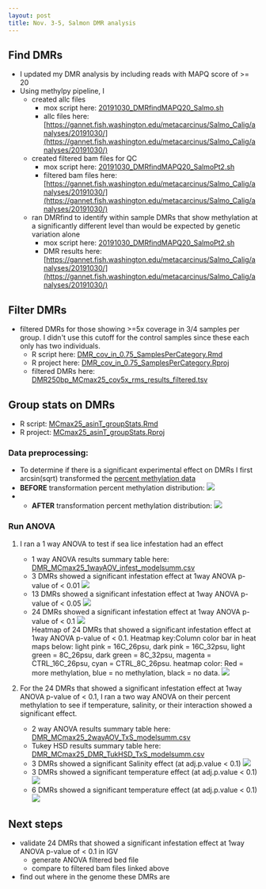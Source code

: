 ```yaml
---
layout: post
title: Nov. 3-5, Salmon DMR analysis 
---
```


## Find DMRs 
- I updated my DMR analysis by including reads with MAPQ score of >= 20
- Using methylpy pipeline, I 
	- created allc files
		- mox script here: [20191030_DMRfindMAPQ20_Salmo.sh](https://gannet.fish.washington.edu/metacarcinus/mox_jobs/20191030_DMRfindMAPQ20_Salmo.sh)
		- allc files here: [https://gannet.fish.washington.edu/metacarcinus/Salmo_Calig/analyses/20191030/](https://gannet.fish.washington.edu/metacarcinus/Salmo_Calig/analyses/20191030/)
	- created filtered bam files for QC
		- mox script here: [20191030_DMRfindMAPQ20_SalmoPt2.sh](https://gannet.fish.washington.edu/metacarcinus/mox_jobs/20191030_DMRfindMAPQ20_SalmoPt2.sh) 
		- filtered bam files here: [https://gannet.fish.washington.edu/metacarcinus/Salmo_Calig/analyses/20191030/](https://gannet.fish.washington.edu/metacarcinus/Salmo_Calig/analyses/20191030/)
	- ran DMRfind to identify within sample DMRs that show methylation at a significantly different level than would be expected by genetic variation alone  
		-  mox script here: [20191030_DMRfindMAPQ20_SalmoPt2.sh](https://gannet.fish.washington.edu/metacarcinus/mox_jobs/20191030_DMRfindMAPQ20_SalmoPt2.sh)
		-  DMR results here: [https://gannet.fish.washington.edu/metacarcinus/Salmo_Calig/analyses/20191030/](https://gannet.fish.washington.edu/metacarcinus/Salmo_Calig/analyses/20191030/)

## Filter DMRs
- filtered DMRs for those showing >=5x coverage in 3/4 samples per group. I didn't use this cutoff for the control samples since these each only has two individuals.
	- R script here: [DMR_cov_in_0.75_SamplesPerCategory.Rmd](https://github.com/shellytrigg/Salmon_sealice/blob/master/analyses/DMR_cov_in_0.75_SamplesPerCategory/DMR_cov_in_0.75_SamplesPerCategory.Rmd)
	- R project here: [DMR_cov_in_0.75_SamplesPerCategory.Rproj](https://github.com/shellytrigg/Salmon_sealice/blob/master/analyses/DMR_cov_in_0.75_SamplesPerCategory/DMR_cov_in_0.75_SamplesPerCategory.Rproj)
	- filtered DMRs here: [DMR250bp_MCmax25_cov5x_rms_results_filtered.tsv](https://github.com/shellytrigg/Salmon_sealice/blob/master/analyses/DMR_cov_in_0.75_SamplesPerCategory/DMR250bp_MCmax25_cov5x_rms_results_filtered.tsv)

## Group stats on DMRs
- R script: [MCmax25_asinT_groupStats.Rmd](https://github.com/shellytrigg/Salmon_sealice/blob/master/analyses/MCmax25_asinT_groupStats/MCmax25_asinT_groupStats.Rmd)
- R project: [MCmax25_asinT_groupStats.Rproj](https://github.com/shellytrigg/Salmon_sealice/blob/master/analyses/MCmax25_asinT_groupStats/MCmax25_asinT_groupStats.Rproj)

### Data preprocessing:
- To determine if there is a significant experimental effect on DMRs I first arcsin(sqrt) transformed the [percent methylation data](https://github.com/shellytrigg/Salmon_sealice/blob/master/analyses/DMR_cov_in_0.75_SamplesPerCategory/DMR250bp_MCmax25_cov5x_rms_results_filtered.tsv)
- **BEFORE** transformation percent methylation distribution: [![](https://raw.githubusercontent.com/shellytrigg/Salmon_sealice/master/analyses/MCmax25_asinT_groupStats/DMR_percmeth_hist.jpg)](https://raw.githubusercontent.com/shellytrigg/Salmon_sealice/master/analyses/MCmax25_asinT_groupStats/DMR_percmeth_hist.jpg)
- - **AFTER** transformation percent methylation distribution: [![](https://raw.githubusercontent.com/shellytrigg/Salmon_sealice/master/analyses/MCmax25_asinT_groupStats/DMR_Tpercmeth_hist.jpg)](https://raw.githubusercontent.com/shellytrigg/Salmon_sealice/master/analyses/MCmax25_asinT_groupStats/DMR_Tpercmeth_hist.jpg)

### Run ANOVA
1. I ran a 1 way ANOVA to test if sea lice infestation had an effect
	- 1 way ANOVA results summary table here: [DMR_MCmax25_1wayAOV_infest_modelsumm.csv](https://github.com/shellytrigg/Salmon_sealice/blob/master/analyses/MCmax25_asinT_groupStats/DMR_MCmax25_1wayAOV_infest_modelsumm.csv) 
	- 3 DMRs showed a significant infestation effect at 1way ANOVA p-value of < 0.01 [![](https://raw.githubusercontent.com/shellytrigg/Salmon_sealice/master/analyses/MCmax25_asinT_groupStats/DMR_MCmax25DMR_Taov0.01InfestPercMeth.jpg)](https://raw.githubusercontent.com/shellytrigg/Salmon_sealice/master/analyses/MCmax25_asinT_groupStats/DMR_MCmax25DMR_Taov0.01InfestPercMeth.jpg)
	- 13 DMRs showed a significant infestation effect at 1way ANOVA p-value of < 0.05 [![](https://raw.githubusercontent.com/shellytrigg/Salmon_sealice/master/analyses/MCmax25_asinT_groupStats/DMR_MCmax25DMR_Taov0.05InfestPercMeth.jpg)](https://raw.githubusercontent.com/shellytrigg/Salmon_sealice/master/analyses/MCmax25_asinT_groupStats/DMR_MCmax25DMR_Taov0.05InfestPercMeth.jpg)
	- 24 DMRs showed a significant infestation effect at 1way ANOVA p-value of < 0.1 
[![](https://raw.githubusercontent.com/shellytrigg/Salmon_sealice/master/analyses/MCmax25_asinT_groupStats/DMR_MCmax25DMR_Taov0.1InfestPercMeth.jpg)](https://raw.githubusercontent.com/shellytrigg/Salmon_sealice/master/analyses/MCmax25_asinT_groupStats/DMR_MCmax25DMR_Taov0.1InfestPercMeth.jpg)  
Heatmap of 24 DMRs that showed a significant infestation effect at 1way ANOVA p-value of < 0.1. Heatmap key:Column color bar in heat maps below: light pink = 16C_26psu, dark pink = 16C_32psu, light green = 8C_26psu, dark green = 8C_32psu, magenta = CTRL_16C_26psu, cyan = CTRL_8C_26psu. heatmap color: Red = more methylation, blue = no methylation, black = no data.
[![](https://raw.githubusercontent.com/shellytrigg/Salmon_sealice/master/analyses/MCmax25_asinT_groupStats/DMR_MCmax25DMR_Taov0.1_infest_heatmap.jpg)](https://raw.githubusercontent.com/shellytrigg/Salmon_sealice/master/analyses/MCmax25_asinT_groupStats/DMR_MCmax25DMR_Taov0.1_infest_heatmap.jpg)

2. For the 24 DMRs that showed a significant infestation effect at 1way ANOVA p-value of < 0.1, I ran a two way ANOVA on their percent methylation to see if temperature, salinity, or their interaction showed a significant effect.
	- 2 way ANOVA results summary table here: [DMR_MCmax25_2wayAOV_TxS_modelsumm.csv](https://github.com/shellytrigg/Salmon_sealice/blob/master/analyses/MCmax25_asinT_groupStats/DMR_MCmax25_2wayAOV_TxS_modelsumm.csv)
	- Tukey HSD results summary table here: [DMR_MCmax25_DMR_TukHSD_TxS_modelsumm.csv](https://github.com/shellytrigg/Salmon_sealice/blob/master/analyses/MCmax25_asinT_groupStats/DMR_MCmax25_DMR_TukHSD_TxS_modelsumm.csv)
	- 3 DMRs showed a significant Salinity effect (at adj.p.value < 0.1)
[![](https://raw.githubusercontent.com/shellytrigg/Salmon_sealice/master/analyses/MCmax25_asinT_groupStats/DMR_MCmax25DMR_Taov0.1SalPercMeth.jpg)](https://raw.githubusercontent.com/shellytrigg/Salmon_sealice/master/analyses/MCmax25_asinT_groupStats/DMR_MCmax25DMR_Taov0.1SalPercMeth.jpg)
	- 3 DMRs showed a significant temperature effect (at adj.p.value < 0.1)
[![](https://raw.githubusercontent.com/shellytrigg/Salmon_sealice/master/analyses/MCmax25_asinT_groupStats/DMR_MCmax25DMR_Taov0.1TempPercMeth.jpg)](https://raw.githubusercontent.com/shellytrigg/Salmon_sealice/master/analyses/MCmax25_asinT_groupStats/DMR_MCmax25DMR_Taov0.1TempPercMeth.jpg)
	- 6 DMRs showed a significant temperature effect (at adj.p.value < 0.1)
[![](https://raw.githubusercontent.com/shellytrigg/Salmon_sealice/master/analyses/MCmax25_asinT_groupStats/DMR_MCmax25DMR_Taov0.1TxSPercMeth.jpg)](https://raw.githubusercontent.com/shellytrigg/Salmon_sealice/master/analyses/MCmax25_asinT_groupStats/DMR_MCmax25DMR_Taov0.1TxSPercMeth.jpg)

## Next steps
- validate 24 DMRs that showed a significant infestation effect at 1way ANOVA p-value of < 0.1 in IGV
	- generate ANOVA filtered bed file 
	- compare to filtered bam files linked above 
- find out where in the genome these DMRs are